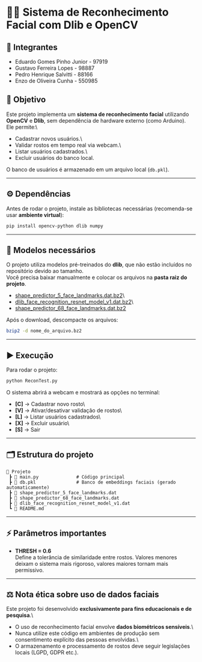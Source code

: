 # 🧑‍💻 Sistema de Reconhecimento Facial com Dlib e OpenCV

## 📌 Integrantes

- Eduardo Gomes Pinho Junior - 97919
- Gustavo Ferreira Lopes - 98887
- Pedro Henrique Salvitti - 88166
- Enzo de Oliveira Cunha - 550985

## 📌 Objetivo

Este projeto implementa um **sistema de reconhecimento facial**
utilizando **OpenCV** e **Dlib**, sem dependência de hardware externo
(como Arduino).\
Ele permite:\
- Cadastrar novos usuários.\
- Validar rostos em tempo real via webcam.\
- Listar usuários cadastrados.\
- Excluir usuários do banco local.

O banco de usuários é armazenado em um arquivo local (`db.pkl`).

------------------------------------------------------------------------

## ⚙️ Dependências

Antes de rodar o projeto, instale as bibliotecas necessárias
(recomenda-se usar **ambiente virtual**):

``` bash
pip install opencv-python dlib numpy
```

------------------------------------------------------------------------

## 🔹 Modelos necessários

O projeto utiliza modelos pré-treinados do **dlib**, que não estão
incluídos no repositório devido ao tamanho.\
Você precisa baixar manualmente e colocar os arquivos na **pasta raiz do
projeto**.

-   [shape_predictor_5\_face_landmarks.dat.bz2](http://dlib.net/files/shape_predictor_5_face_landmarks.dat.bz2)\
-   [dlib_face_recognition_resnet_model_v1.dat.bz2](http://dlib.net/files/dlib_face_recognition_resnet_model_v1.dat.bz2)\
-   [shape_predictor_68_face_landmarks.dat.bz2](http://dlib.net/files/shape_predictor_68_face_landmarks.dat.bz2)

Após o download, descompacte os arquivos:

``` bash
bzip2 -d nome_do_arquivo.bz2
```

------------------------------------------------------------------------

## ▶️ Execução

Para rodar o projeto:

``` bash
python ReconTest.py
```

O sistema abrirá a webcam e mostrará as opções no terminal:

-   **\[C\]** → Cadastrar novo rosto\
-   **\[V\]** → Ativar/desativar validação de rostos\
-   **\[L\]** → Listar usuários cadastrados\
-   **\[X\]** → Excluir usuário\
-   **\[S\]** → Sair

------------------------------------------------------------------------

## 🗂️ Estrutura do projeto

    📂 Projeto
     ┣ 📜 main.py              # Código principal
     ┣ 📜 db.pkl               # Banco de embeddings faciais (gerado automaticamente)
     ┣ 📜 shape_predictor_5_face_landmarks.dat
     ┣ 📜 shape_predictor_68_face_landmarks.dat
     ┣ 📜 dlib_face_recognition_resnet_model_v1.dat
     ┗ 📜 README.md

------------------------------------------------------------------------

## ⚡ Parâmetros importantes

-   **THRESH = 0.6**\
    Define a tolerância de similaridade entre rostos. Valores menores
    deixam o sistema mais rigoroso, valores maiores tornam mais
    permissivo.

------------------------------------------------------------------------

## ⚖️ Nota ética sobre uso de dados faciais

Este projeto foi desenvolvido **exclusivamente para fins educacionais e
de pesquisa**.\
- O uso de reconhecimento facial envolve **dados biométricos
sensíveis**.\
- Nunca utilize este código em ambientes de produção sem consentimento
explícito das pessoas envolvidas.\
- O armazenamento e processamento de rostos deve seguir legislações
locais (LGPD, GDPR etc.).
